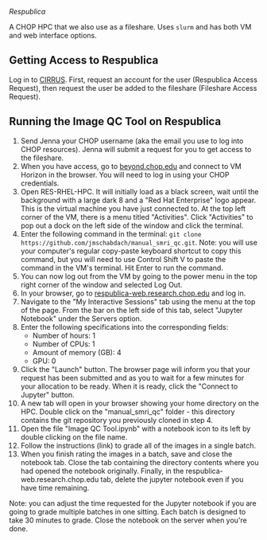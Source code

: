 *Respublica*

A CHOP HPC that we also use as a fileshare. Uses `slurm` and has both VM and web interface options.

## Getting Access to Respublica

Log in to [CIRRUS](https://www.research.chop.edu/applications/cirrus). First, request an account for the user (Respublica Access Request), then request the user be added to the fileshare (Fileshare Access Request).

## Running the Image QC Tool on Respublica

1. Send Jenna your CHOP username (aka the email you use to log into CHOP resources). Jenna will submit a request for you to get access to the fileshare.
2. When you have access, go to [beyond.chop.edu](https://beyond.chop.edu) and connect to VM Horizon in the browser. You will need to log in using your CHOP credentials.
3. Open RES-RHEL-HPC. It will initially load as a black screen, wait until the background with a large dark 8 and a "Red Hat Enterprise" logo appear. This is the virtual machine you have just connected to. At the top left corner of the VM, there is a menu titled "Activities". Click "Activities" to pop out a dock on the left side of the window and click the terminal.
4. Enter the following command in the terminal: `git clone https://github.com/jmschabdach/manual_smri_qc.git`. Note: you will use your computer's regular copy-paste keyboard shortcut to copy this command, but you will need to use Control Shift V to paste the command in the VM's terminal. Hit Enter to run the command.
5. You can now log out from the VM by going to the power menu in the top right corner of the window and selected Log Out.
6. In your browser, go to [respublica-web.research.chop.edu](https://respublica-web.research.chop.edu) and log in.
7. Navigate to the "My Interactive Sessions" tab using the menu at the top of the page. From the bar on the left side of this tab, select "Jupyter Notebook" under the Servers option.
8. Enter the following specifications into the corresponding fields:
    - Number of hours: 1
    - Number of CPUs: 1
    - Amount of memory (GB): 4
    - GPU: 0
9. Click the "Launch" button. The browser page will inform you that your request has been submitted and as you to wait for a few minutes for your allocation to be ready. When it is ready, click the "Connect to Jupyter" button.
10. A new tab will open in your browser showing your home directory on the HPC. Double click on the "manual_smri_qc" folder - this directory contains the git repository you previously cloned in step 4. 
11. Open the file "Image QC Tool.ipynb" with a notebook icon to its left by double clicking on the file name.
12. Follow the instructions (link) to grade all of the images in a single batch.
13. When you finish rating the images in a batch, save and close the notebook tab. Close the tab containing the directory contents where you had opened the notebook originally. Finally, in the respublica-web.research.chop.edu tab, delete the jupyter notebook even if you have time remaining. 

Note: you can adjust the time requested for the Jupyter notebook if you are going to grade multiple batches in one sitting. Each batch is designed to take 30 minutes to grade. Close the notebook on the server when you're done.
